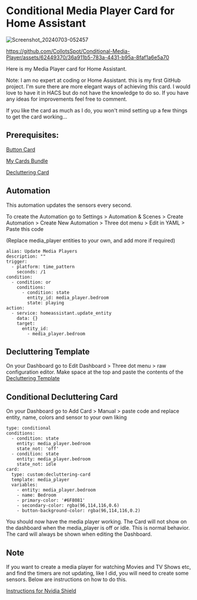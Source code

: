 # **Conditional Media Player Card for Home Assistant**

![Screenshot_20240703-052457](https://github.com/CollotsSpot/Conditional-Media-Player/assets/62449370/548272ef-12af-4693-b647-a6d2a85d00b3)


https://github.com/CollotsSpot/Conditional-Media-Player/assets/62449370/36a911b5-783a-4431-b95a-8faf1a6e5a70



Here is my Media Player card for Home Assistant.

Note: I am no expert at coding or Home Assistant. this is my first GitHub project. I'm sure there are more elegant ways of achieving this card. I would love to have it in HACS but do not have the knowledge to do so. If you have any ideas for improvements feel free to comment.

If you like the card as much as I do, you won't mind setting up a few things to get the card working...

## **Prerequisites:**

[Button Card](https://github.com/custom-cards/button-card)

[My Cards Bundle](https://github.com/AnthonMS/my-cards)

[Decluttering Card](https://github.com/custom-cards/decluttering-card)


## Automation

This automation updates the sensors every second.

To create the Automation go to Settings > Automation & Scenes > Create Automation > Create New Automation > Three dot menu > Edit in YAML > Paste this code

(Replace media_player entities to your own, and add more if required)

```
alias: Update Media Players
description: ""
trigger:
  - platform: time_pattern
    seconds: /1
condition:
  - condition: or
    conditions:
      - condition: state
        entity_id: media_player.bedroom
        state: playing
action:
  - service: homeassistant.update_entity
    data: {}
    target:
      entity_id:
        - media_player.bedroom
```

## Decluttering Template

On your Dashboard go to Edit Dashboard > Three dot menu > raw configuration editor. Make space at the top and paste the contents of the [Decluttering Template](decluttering-template.yaml)

## Conditional Decluttering Card

On your Dashboard go to Add Card > Manual > paste code and replace entity, name, colors and sensor to your own liking

```
type: conditional
conditions:
  - condition: state
    entity: media_player.bedroom
    state_not: 'off'
  - condition: state
    entity: media_player.bedroom
    state_not: idle
card:
  type: custom:decluttering-card
  template: media_player
  variables:
    - entity: media_player.bedroom
    - name: Bedroom
    - primary-color: '#6F8081'
    - secondary-color: rgba(96,114,116,0.6)
    - button-background-color: rgba(96,114,116,0.2)
```

You should now have the media player working. The Card will not show on the dashboard when the media_player is off or idle. This is normal behavior. The card will always be shown when editing the Dashboard.




## Note

If you want to create a media player for watching Movies and TV Shows etc, and find the timers are not updating, like I did, you will need to create some sensors. Below are instructions on how to do this.

[Instructions for Nvidia Shield](Nvidia-Shield.md)
